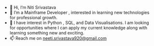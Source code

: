 - 👋 Hi, I’m Niti Srivastava 
- 👀 I’m a Mainframe Developer , interested in learning new technologies for professional growth. 
- 🌱 I have interest in Python , SQL, and Data Visualisations. I am looking for opportunities where I can apply my current knowledge along with learning something new and exciting. 
- 📫 Reach me on neeti.srivastava920@gmail.com 

<!---
niti2709/niti2709 is a ✨ special ✨ repository because its `README.md` (this file) appears on your GitHub profile.
You can click the Preview link to take a look at your changes.
--->
